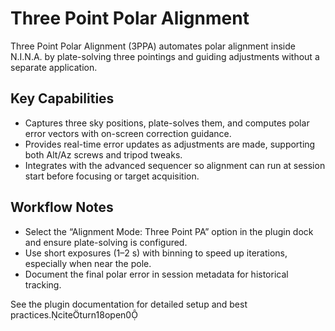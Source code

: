 # Three Point Polar Alignment

Three Point Polar Alignment (3PPA) automates polar alignment inside N.I.N.A. by plate-solving three pointings and guiding adjustments without a separate application.

## Key Capabilities
- Captures three sky positions, plate-solves them, and computes polar error vectors with on-screen correction guidance.
- Provides real-time error updates as adjustments are made, supporting both Alt/Az screws and tripod tweaks.
- Integrates with the advanced sequencer so alignment can run at session start before focusing or target acquisition.

## Workflow Notes
- Select the “Alignment Mode: Three Point PA” option in the plugin dock and ensure plate-solving is configured.
- Use short exposures (1–2 s) with binning to speed up iterations, especially when near the pole.
- Document the final polar error in session metadata for historical tracking.

See the plugin documentation for detailed setup and best practices.citeturn18open0
